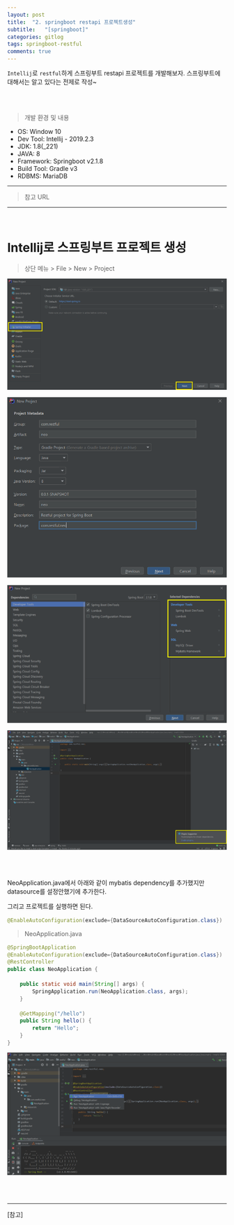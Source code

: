 ```yaml
---
layout: post
title:  "2. springboot restapi 프로젝트생성"
subtitle:   "[springboot]"
categories: gitlog
tags: springboot-restful
comments: true
---
```


`Intellij`로 `restful`하게 스프링부트 restapi 프로젝트를 개발해보자. 스프링부트에 대해서는 알고 있다는 전제로 작성~

<br><br>


> 개발 환경 및 내용

- OS: Window 10
- Dev Tool: Intellij - 2019.2.3
- JDK: 1.8(_221)
- JAVA: 8
- Framework: Springboot v2.1.8
- Build Tool: Gradle v3
- RDBMS: MariaDB

---

> 참고 URL

---


<br>

# Intellij로 스프링부트 프로젝트 생성

> 상단 메뉴 > File > New > Project

[![intellj-project-create-s1](/assets/img/devlog/201909/intellj-project-create-s1.png)]()


[![intellj-project-create-s2](/assets/img/devlog/201909/intellj-project-create-s2.png)]()


[![intellj-project-create-s3](/assets/img/devlog/201909/intellj-project-create-s3.png)]()


[![intellj-project-create-s4](/assets/img/devlog/201909/intellj-project-create-s4.png)]()

<br><br>


NeoApplication.java에서 아래와 같이 mybatis dependency를 추가했지만 datasource를 설정안했기에 추가한다.

그리고 프로젝트를 실행하면 된다.

```java
@EnableAutoConfiguration(exclude={DataSourceAutoConfiguration.class})
```


> NeoApplication.java

```java
@SpringBootApplication
@EnableAutoConfiguration(exclude={DataSourceAutoConfiguration.class})
@RestController
public class NeoApplication {

    public static void main(String[] args) {
        SpringApplication.run(NeoApplication.class, args);
    }

    @GetMapping("/hello")
    public String hello() {
        return "Hello";
    }
}
```


[![intellj-project-create-s5](/assets/img/devlog/201909/intellj-project-create-s5.png)]()



<br><br>

---
[참고]